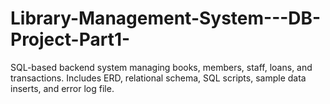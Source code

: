 # Library-Management-System---DB-Project-Part1-
SQL-based backend system managing books, members, staff, loans, and transactions. Includes ERD, relational schema, SQL scripts, sample data inserts, and error log file.
